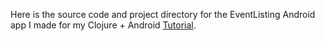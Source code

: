 Here is the source code and project directory for the EventListing
Android app I made for my Clojure + Android [Tutorial](https://github.com/krisc/events/blob/master/tutorial.md).
